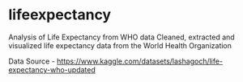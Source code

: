 # lifeexpectancy
Analysis of Life Expectancy from WHO data
Cleaned, extracted and visualized life expectancy data from the World Health Organization 

Data Source - https://www.kaggle.com/datasets/lashagoch/life-expectancy-who-updated
